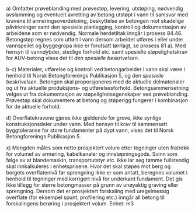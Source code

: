 a) Omfatter prøveblanding med prøvestøp, levering, utstøping, nødvendig avslamming og eventuelt avretting av betong utstøpt i vann til samsvar med kravene til armeringsoverdekning, beskyttelse av betongen mot skadelige påvirkninger samt den spesielle planlegging, kontroll og dokumentasjon av arbeidene som er nødvendig. Normale herdetiltak inngår i prosess 84.46.
Betongstøp regnes som utført i vann dersom arbeidet utføres i eller under vannspeilet og byggegropa ikke er forutsatt tørrlagt, se prosess 81 a).
Med hensyn til vanndybder, stedlige forhold etc. samt spesielle støpelighetskrav for AUV-betong vises det til *den spesielle beskrivelsen*.

b-c) Materialer, utførelse og kontroll ved betongarbeider i vann skal være i henhold til Norsk Betongforenings Publikasjon 5, og *den spesielle beskrivelsen*. Betongen skal proporsjoneres med de aktuelle delmaterialer og ut fra aktuelle produksjons- og utførelsesforhold. Betongsammensetning velges ut fra dokumentasjon av støpelighetsegenskaper ved prøveblanding. Prøvestøp skal dokumentere at betong og støperigg fungerer i kombinasjon for de aktuelle forhold.

d) Overflatekravene gjøres ikke gjeldende for grove, ikke synlige konstruksjonsdeler under vann. Med hensyn til krav til sammensatt byggtoleranse for store fundamenter på dypt vann, vises det til Norsk Betongforenings Publikasjon 5.

x) Mengden måles som netto prosjektert volum etter tegninger uten fratrekk for volumet av armering, kabelkanaler og innstøpningsgods. Svinn som følge av at blandemaskin, transportutstyr etc. ikke lar seg tømme fullstendig skal innkalkuleres i enhetsprisene. Hvor det skal støpes mot berg og bergets overflatenivå før sprengning ikke er som antatt, beregnes volumet i henhold til tegninger med korrigert nivå for underkant fundament. Det gis ikke tillegg for større betongmasser på grunn av unøyaktig graving eller sprengning. Dersom det er prosjektert forskaling med uregelmessig overflate (for eksempel spunt, profilering etc.) inngår all betong til forskalingens berøring i prosjektert volum. Enhet: m3

